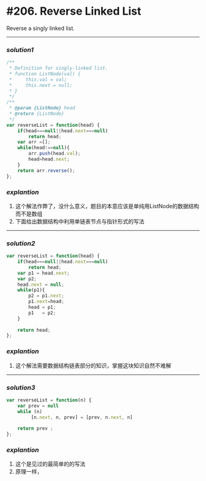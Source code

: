 # #206. Reverse Linked List
Reverse a singly linked list.

<hr>  

### _*solution1*_
```javascript
/**
 * Definition for singly-linked list.
 * function ListNode(val) {
 *     this.val = val;
 *     this.next = null;
 * }
 */
/**
 * @param {ListNode} head
 * @return {ListNode}
 */
var reverseList = function(head) {
    if(head===null||head.next===null)
        return head;
    var arr =[];
    while(head!==null){
        arr.push(head.val);
        head=head.next;
    }
    return arr.reverse();
};
```

### _*explantion*_
1. 这个解法作弊了，没什么意义，题目的本意应该是单纯用ListNode的数据结构而不是数组
2. 下面给出数据结构中利用单链表节点与指针形式的写法    
<hr>    

### _*solution2*_
```javascript
var reverseList = function(head) {
    if(head===null||head.next===null)
        return head;
    var p1 = head.next;
    var p2;
    head.next = null;
    while(p1){
        p2 = p1.next;
        p1.next=head;
        head = p1; 
        p1   = p2;
    }
    
    return head;
};
```

### _*explantion*_
1. 这个解法需要数据结构链表部分的知识，掌握这块知识自然不难解
<hr>

### _*solution3*_
```javascript
var reverseList = function(n) {
    var prev = null
    while (n) 
         [n.next, n, prev] = [prev, n.next, n]
    
    return prev ;
};
```

### _*explantion*_
1. 这个是见过的最简单的的写法
2. 原理一样，
